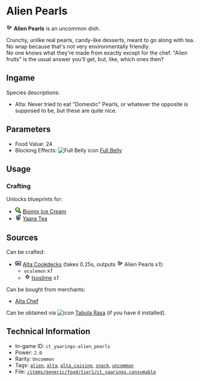 # Alien Pearls

<img src="https://raw.githubusercontent.com/Ceterai/Enternia/main/items/generic/food/tier1/ct_yaarings.png" alt="Alien Pearls icon" loading="lazy" width="auto" height="16px"/> **Alien Pearls** is an uncommon dish.

Crunchy, unlike real pearls, candy-like desserts, meant to go along with tea. No wrap because that's not very environmentally friendly.  
No one knows what they're made from exactly except for the chef. "Alien fruits" is the usual answer you'll get, but, like, which ones then?

## Ingame

Species descriptions:

- Alta: Never tried to eat "Domestic" Pearls, or whatever the opposite is supposed to be, but these are quite nice.

## Parameters

- Food Value: 24
- Blocking Effects: <img src="https://starbounder.org/mediawiki/images/6/60/Status_Well_Fed.png" alt="Full Belly icon" loading="lazy" width="16px" height="16px"/> [Full Belly](https://starbounder.org/Full_Belly)

## Usage

### Crafting

Unlocks blueprints for:

- <img src="https://raw.githubusercontent.com/Ceterai/Enternia/main/items/generic/food/tier2/ct_biomix_icecream.png" alt="Biomix Ice Cream icon" loading="lazy" width="auto" height="16px"/> [Biomix Ice Cream](https://ceterai.github.io/MyEnternia/Wiki/BiomixIceCream)
- <img src="https://raw.githubusercontent.com/Ceterai/Enternia/main/items/generic/food/tier2/ct_yaara_tea.png" alt="Yaara Tea icon" loading="lazy" width="auto" height="16px"/> [Yaara Tea](https://ceterai.github.io/MyEnternia/Wiki/YaaraTea)

## Sources

Can be crafted:

- ![ ](https://raw.githubusercontent.com/Ceterai/Enternia/main/objects/alta/cooking/cookdecks/icon.png) [Alta Cookdecks](https://ceterai.github.io/MyEnternia/Wiki/AltaCookdecks) (takes 0.25s, outputs <img src="https://raw.githubusercontent.com/Ceterai/Enternia/main/items/generic/food/tier1/ct_yaarings.png" alt="Alien Pearls icon" loading="lazy" width="auto" height="16px"/> Alien Pearls x*1*):
  - `oculemon` x*1*
  - <img src="https://raw.githubusercontent.com/Ceterai/Enternia/main/items/throwables/ct_isoslime_ball.png" alt="Isoslime icon" loading="lazy" width="auto" height="16px"/> [Isoslime](https://ceterai.github.io/MyEnternia/Wiki/Isoslime) x*1*

Can be bought from merchants:

- [Alta Chef](https://ceterai.github.io/MyEnternia/Wiki/AltaChef)

Can be obtained via <img src="https://steamuserimages-a.akamaihd.net/ugc/263843960696222713/3EC9A7C005541F7D577EBCB8C5736B4EFC9973D6/" alt="icon" width="8" height="12"/> [Tabula Rasa](https://community.playstarbound.com/resources/the-tabula-rasa.3222/) (if you have it installed).

## Technical Information

- In-game ID: `ct_yaarings-alien_pearls`
- Power: `2.0`
- Rarity: `Uncommon`
- Tags: [`alien`](https://ceterai.github.io/MyEnternia/Wiki/Tags/Alien), [`alta`](https://ceterai.github.io/MyEnternia/Wiki/Tags/Alta), [`alta_cuisine`](https://ceterai.github.io/MyEnternia/Wiki/Tags/AltaCuisine), [`snack`](https://ceterai.github.io/MyEnternia/Wiki/Tags/Snack), [`uncommon`](https://ceterai.github.io/MyEnternia/Wiki/Tags/Uncommon)
- File: [`/items/generic/food/tier1/ct_yaarings.consumable`](https://github.com/Ceterai/Enternia/blob/main/items/generic/food/tier1/ct_yaarings.consumable)
